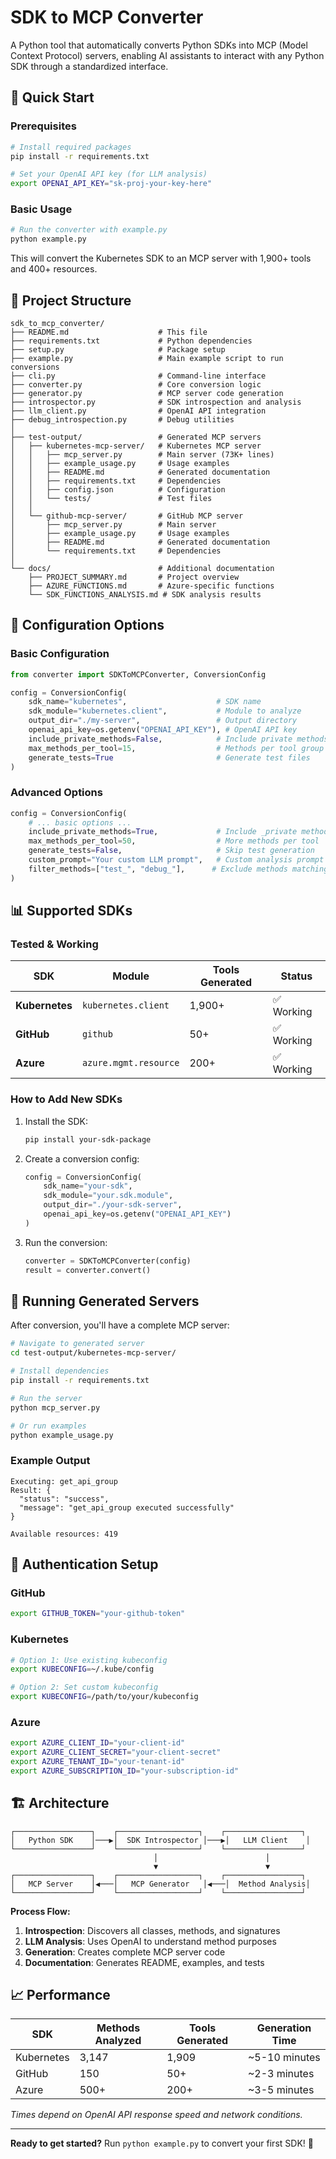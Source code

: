 # SDK to MCP Converter

A Python tool that automatically converts Python SDKs into MCP (Model Context Protocol) servers, enabling AI assistants to interact with any Python SDK through a standardized interface.

## 🚀 Quick Start

### Prerequisites

```bash
# Install required packages
pip install -r requirements.txt

# Set your OpenAI API key (for LLM analysis)
export OPENAI_API_KEY="sk-proj-your-key-here"
```

### Basic Usage

```bash
# Run the converter with example.py
python example.py
```

This will convert the Kubernetes SDK to an MCP server with 1,900+ tools and 400+ resources.

## 📁 Project Structure

```
sdk_to_mcp_converter/
├── README.md                    # This file
├── requirements.txt             # Python dependencies
├── setup.py                     # Package setup
├── example.py                   # Main example script to run conversions
├── cli.py                       # Command-line interface
├── converter.py                 # Core conversion logic
├── generator.py                 # MCP server code generation
├── introspector.py              # SDK introspection and analysis
├── llm_client.py                # OpenAI API integration
├── debug_introspection.py       # Debug utilities
│
├── test-output/                 # Generated MCP servers
│   ├── kubernetes-mcp-server/   # Kubernetes MCP server
│   │   ├── mcp_server.py        # Main server (73K+ lines)
│   │   ├── example_usage.py     # Usage examples
│   │   ├── README.md            # Generated documentation
│   │   ├── requirements.txt     # Dependencies
│   │   ├── config.json          # Configuration
│   │   └── tests/               # Test files
│   │
│   └── github-mcp-server/       # GitHub MCP server
│       ├── mcp_server.py        # Main server
│       ├── example_usage.py     # Usage examples
│       ├── README.md            # Generated documentation
│       └── requirements.txt     # Dependencies
│
└── docs/                        # Additional documentation
    ├── PROJECT_SUMMARY.md       # Project overview
    ├── AZURE_FUNCTIONS.md       # Azure-specific functions
    └── SDK_FUNCTIONS_ANALYSIS.md # SDK analysis results
```

## 🔧 Configuration Options

### Basic Configuration

```python
from converter import SDKToMCPConverter, ConversionConfig

config = ConversionConfig(
    sdk_name="kubernetes",                    # SDK name
    sdk_module="kubernetes.client",           # Module to analyze
    output_dir="./my-server",                 # Output directory
    openai_api_key=os.getenv("OPENAI_API_KEY"), # OpenAI API key
    include_private_methods=False,            # Include private methods
    max_methods_per_tool=15,                  # Methods per tool group
    generate_tests=True                       # Generate test files
)
```

### Advanced Options

```python
config = ConversionConfig(
    # ... basic options ...
    include_private_methods=True,             # Include _private methods
    max_methods_per_tool=50,                  # More methods per tool
    generate_tests=False,                     # Skip test generation
    custom_prompt="Your custom LLM prompt",   # Custom analysis prompt
    filter_methods=["test_", "debug_"],      # Exclude methods matching patterns
)
```

## 📊 Supported SDKs

### Tested & Working

| SDK | Module | Tools Generated | Status |
|-----|--------|----------------|--------|
| **Kubernetes** | `kubernetes.client` | 1,900+ | ✅ Working |
| **GitHub** | `github` | 50+ | ✅ Working |
| **Azure** | `azure.mgmt.resource` | 200+ | ✅ Working |

### How to Add New SDKs

1. Install the SDK:
   ```bash
   pip install your-sdk-package
   ```

2. Create a conversion config:
   ```python
   config = ConversionConfig(
       sdk_name="your-sdk",
       sdk_module="your.sdk.module",
       output_dir="./your-sdk-server",
       openai_api_key=os.getenv("OPENAI_API_KEY")
   )
   ```

3. Run the conversion:
   ```python
   converter = SDKToMCPConverter(config)
   result = converter.convert()
   ```

## 🚀 Running Generated Servers

After conversion, you'll have a complete MCP server:

```bash
# Navigate to generated server
cd test-output/kubernetes-mcp-server/

# Install dependencies
pip install -r requirements.txt

# Run the server
python mcp_server.py

# Or run examples
python example_usage.py
```

### Example Output

```
Executing: get_api_group
Result: {
  "status": "success", 
  "message": "get_api_group executed successfully"
}

Available resources: 419
```

## 🔐 Authentication Setup

### GitHub
```bash
export GITHUB_TOKEN="your-github-token"
```

### Kubernetes
```bash
# Option 1: Use existing kubeconfig
export KUBECONFIG=~/.kube/config

# Option 2: Set custom kubeconfig
export KUBECONFIG=/path/to/your/kubeconfig
```

### Azure
```bash
export AZURE_CLIENT_ID="your-client-id"
export AZURE_CLIENT_SECRET="your-client-secret"
export AZURE_TENANT_ID="your-tenant-id"
export AZURE_SUBSCRIPTION_ID="your-subscription-id"
```

## 🏗️ Architecture

```
┌─────────────────┐    ┌──────────────────┐    ┌─────────────────┐
│   Python SDK    │───▶│  SDK Introspector │───▶│   LLM Client    │
└─────────────────┘    └──────────────────┘    └─────────────────┘
                                │                        │
                                ▼                        ▼
┌─────────────────┐    ┌──────────────────┐    ┌─────────────────┐
│   MCP Server    │◀───│   MCP Generator   │◀───│  Method Analysis│
└─────────────────┘    └──────────────────┘    └─────────────────┘
```

**Process Flow:**
1. **Introspection**: Discovers all classes, methods, and signatures
2. **LLM Analysis**: Uses OpenAI to understand method purposes
3. **Generation**: Creates complete MCP server code
4. **Documentation**: Generates README, examples, and tests

## 📈 Performance

| SDK | Methods Analyzed | Tools Generated | Generation Time |
|-----|------------------|-----------------|-----------------|
| Kubernetes | 3,147 | 1,909 | ~5-10 minutes |
| GitHub | 150 | 50+ | ~2-3 minutes |
| Azure | 500+ | 200+ | ~3-5 minutes |

*Times depend on OpenAI API response speed and network conditions.*

---

**Ready to get started?** Run `python example.py` to convert your first SDK! 🚀